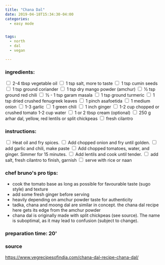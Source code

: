 ```yaml
---
title: "Chana Dal"
date: 2019-04-18T15:34:30-04:00
categories:
  - easy mode


tags:
  - north
  - dal
  - vegan

---
```


### ingredients:

<input type="checkbox"> 2-4 tbsp vegetable oil
<input type="checkbox"> 1 tsp salt, more to taste
<input type="checkbox"> 1 tsp cumin seeds 
<input type="checkbox"> 1 tsp ground coriander
<input type="checkbox"> 1 tsp dry mango powder (amchur)
<input type="checkbox"> ½ tsp ground red chili
<input type="checkbox"> ½ - 1  tsp garam masala
<input type="checkbox"> 1 tsp ground turmeric 
<input type="checkbox"> 1 tsp dried crushed fenugreek leaves 
<input type="checkbox"> 1 pinch asafoetida
<input type="checkbox"> 1 medium onion
<input type="checkbox"> 1-3 garlic
<input type="checkbox"> 1 green chili
<input type="checkbox"> 1 inch ginger
<input type="checkbox"> 1-2 cup chopped or crushed tomato
1-2 cup water
<input type="checkbox"> 1 or 2 tbsp cream (optional)
<input type="checkbox"> 250 g arhar dal, yellow, red lentils or split chickpeas
<input type="checkbox"> fresh cilantro

### instructions:
<input type="checkbox"> Heat oil and fry spices.
<input type="checkbox"> Add chopped onion and fry until golden.
<input type="checkbox"> add garlic and chili, make paste
<input type="checkbox"> Add chopped tomatoes, water, and ginger. Simmer for 15 minutes.
<input type="checkbox"> Add lentils and cook until tender.
<input type="checkbox"> add salt, fresh cilantro to finish, garnish
<input type="checkbox"> serve with rice or naan

### chef bruno's pro tips:

- cook the tomato base as long as possible for favourable taste (sugo style) and texture
- add some fresh ginger before serving
- heavily depending on amchur powder taste for authenticity
- tadka, chana and moong dal are similar in concept. the chana dal recipe here gets its edge from the amchur powder
- chana dal is originally made with split chickpeas (see source). The name is suboptimal, as it may lead to confusion  (subject to change).



### preparation time: 20'

### source

<a href="https://www.vegrecipesofindia.com/chana-dal-recipe-chana-dal/" target="_blank" >https://www.vegrecipesofindia.com/chana-dal-recipe-chana-dal/</a>


